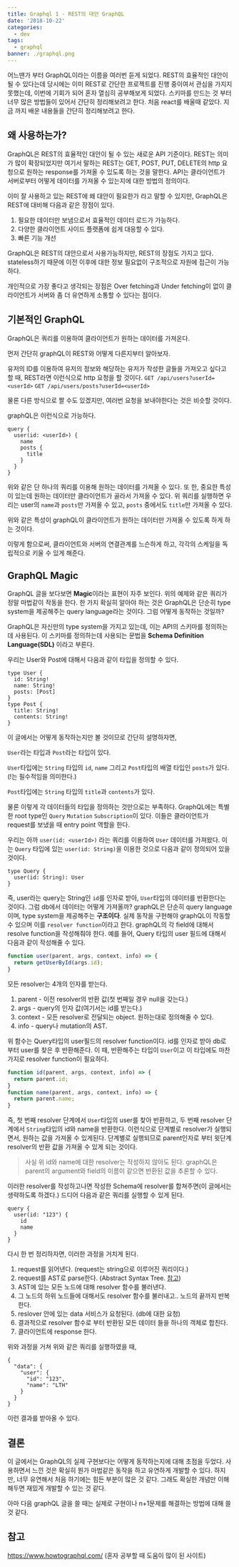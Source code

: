 ```yaml
---
title: Graphql 1 - REST의 대안 GraphQL
date: '2018-10-22'
categories:
  - dev
tags:
  - graphql
banner: ./graphql.png
---
```


어느땐가 부터 GraphQL이라는 이름을 여러번 듣게 되었다. REST의 효율적인 대안이될 수 있다는데 당시에는 이미 REST로 간단한 프로젝트를 진행 중이여서 관심을 가지지 못했는데, 이번에 기회가 되어 혼자 열심히 공부해보게 되었다. 스키마를 만드는 것 부터 너무 많은 방법들이 있어서 간단히 정리해보려고 한다. 처음 react를 배울때 같았다. 지금 까지 배운 내용들을 간단히 정리해보려고 한다.

<!--more-->

## 왜 사용하는가?

GraphQL은 REST의 효율적인 대안이 될 수 있는 새로운 API 기준이다. REST는 의미가 많이 확장되었지만 여기서 말하는 REST는 GET, POST, PUT, DELETE의 http 요청으로 원하는 response를 가져올 수 있도록 하는 것을 말한다. API는 클라이언트가 서버로부터 어떻게 데이터를 가져올 수 있는지에 대한 방법의 정의이다.

이미 잘 사용하고 있는 REST에 왜 대안이 필요한가 라고 말할 수 있지만, GraphQL은 REST에 대비해 다음과 같은 장점이 있다.

1. 필요한 데이터만 보냄으로서 효율적인 데이터 로드가 가능하다.
2. 다양한 클라이언트 사이드 플랫폼에 쉽게 대응할 수 있다.
3. 빠른 기능 개선

GraphQL은 REST의 대안으로서 사용가능하지만, REST의 장점도 가지고 있다.
stateless하기 때문에 이전 이후에 대한 정보 필요없이 구조적으로 자원에 접근이 가능하다.

개인적으로 가장 좋다고 생각되는 장점은 Over fetching과 Under fetching이 없이 클라이언트가 서버와 좀 더 유연하게 소통할 수 있다는 점이다.

## 기본적인 GraphQL

GraphQL은 쿼리를 이용하여 클라이언트가 원하는 데이터를 가져온다.

먼저 간단히 graphQL이 REST와 어떻게 다른지부터 알아보자.

유저의 ID를 이용하여 유저의 정보와 해당하는 유저가 작성한 글들을 가져오고 싶다고 할 때, REST라면 이런식으로 http 요청을 할 것이다.
`GET /api/users?userId=<userId>`
`GET /api/users/posts?userId=<userId>`

물론 다른 방식으로 짤 수도 있겠지만, 여러번 요청을 보내야한다는 것은 비슷할 것이다.

graphQL은 이런식으로 가능하다.

```
query {
  user(id: <userId>) {
    name
    posts {
      title
    }
  }
}
```

위와 같은 단 하나의 쿼리를 이용해 원하는 데이터를 가져올 수 있다. 또 한, 중요한 특성이 있는데 원하는 데이터만 클라이언트가 골라서 가져올 수 있다. 위 쿼리를 실행하면 우리는 user의 `name`과 `posts`만 가져올 수 있고, `posts` 중에서도 `title`만 가져올 수 있다.

위와 같은 특성이 graphQL이 클라이언트가 원하는 데이터만 가져올 수 있도록 하게 하는 것이다.

이렇게 함으로써, 클라이언트와 서버의 연결관계를 느슨하게 하고, 각각의 스케일을 독립적으로 키울 수 있게 해준다.

## GraphQL Magic

GraphQL 글을 보다보면 **Magic**이라는 표현이 자주 보인다. 위의 예제와 같은 쿼리가 정말 마법같이 작동을 한다. 한 가지 확실히 알아야 하는 것은 GraphQL은 단순히 type system을 제공해주는 query language라는 것이다. 그럼 어떻게 동작하는 것일까?

GraphQL은 자신만의 type system을 가지고 있는데, 이는 API의 스키마를 정의하는데 사용된다. 이 스키마를 정의하는데 사용되는 문법을 **Schema Definition Language(SDL)** 이라고 부른다.

우리는 User와 Post에 대해서 다음과 같이 타입을 정의할 수 있다.

```
type User {
  id: String!
  name: String!
  posts: [Post]
}
type Post {
  title: String!
  contents: String!
}
```

이 글에서는 어떻게 동작하는지만 볼 것이므로 간단히 설명하자면,

`User`라는 타입과 `Post`라는 타입이 있다.

`User`타입에는 `String` 타입의 `id`, `name` 그리고 `Post`타입의 배열 타입인 `posts`가 있다. (!는 필수적임을 의미한다.)

`Post`타입에는 `String` 타입의 `title`과 `contents`가 있다.

물론 이렇게 각 데이터들의 타입을 정의하는 것만으로는 부족하다. GraphQL에는 특별한 root type인 `Query` `Mutation` `Subscription`이 있다. 이들은 클라이언트가 request를 보냈을 때 entry point 역할을 한다.

우리는 아까 `user(id: <userId>)` 라는 쿼리를 이용하여 `User` 데이터를 가져왔다. 이는 `Query` 타입에 있는 `user(id: String)`을 이용한 것으로 다음과 같이 정의되어 있을 것이다.

```
type Query {
  user(id: String): User
}
```

즉, user라는 query는 String인 `id`를 인자로 받아, `User`타입의 데이터를 반환한다는 것이다. 그럼 db에서 데이터는 어떻게 가져올까? graphQL은 단순히 query language이며, type system을 제공해주는 **구조이다**. 실제 동작을 구현해야 graphQL이 작동할 수 있으며 이를 `resolver function`이라고 한다. graphQL의 각 field에 대해서 resolve function을 작성해줘야 한다. 예를 들어, Query 타입의 user 필드에 대해서 다음과 같이 작성해줄 수 있다.

```js
function user(parent, args, context, info) => {
  return getUserById(args.id);
}
```

모든 resolver는 4개의 인자를 받는다.

1. parent - 이전 resolver의 반환 값(첫 번째일 경우 null을 갖는다.)
2. args - query의 인자 값(여기서는 id를 받는다.)
3. context - 모든 resolver로 전달되는 object. 원하는대로 정의해줄 수 있다.
4. info - query나 mutation의 AST.

위 함수는 Query타입의 user필드의 resolver function이다. id를 인자로 받아 db로 부터 user를 찾은 후 반환해준다. 이 때, 반환해주는 타입이 `User`이고 이 타입에도 마찬가지로 resolver function이 필요하다.

```js
function id(parent, args, context, info) => {
  return parent.id;
}
function name(parent, args, context, info) => {
  return parent.name;
}
```

즉, 첫 번째 resolver 단계에서 `User`타입의 user를 찾아 반환하고, 두 번째 resolver 단계에서 `String`타입의 id와 name을 반환한다. 이런식으로 단계별로 resolver가 실행되면서, 원하는 값을 가져올 수 있게된다. 단계별로 실행되므로 parent인자로 부터 윗단계 resolver의 반환 값을 가져올 수 있게 되는 것이다.

> 사실 위 id와 name에 대한 resolver는 작성하지 않아도 된다. graphQL은 parent의 argument와 field의 이름이 같으면 반환된 값을 추론할 수 있다.

이러한 resolver를 작성하고나면 작성한 Schema에 resolver를 합쳐주면(이 글에서는 생략하도록 하겠다.) 드디어 다음과 같은 쿼리를 실행할 수 있게 된다.

```
query {
  user(id: "123") {
    id
    name
  }
}
```

다시 한 번 정리하자면, 이러한 과정을 거치게 된다.

1. request를 읽어낸다. (request는 string으로 이루어진 쿼리이다.)
2. request를 AST로 parse한다. (Abstract Syntax Tree. [참고](https://www.contentful.com/blog/2018/07/04/graphql-abstract-syntax-tree-new-schema/))
3. AST에 있는 모든 노드에 대해 resolver 함수를 불러낸다.
4. 그 노드의 하위 노드들에 대해서도 resolver 함수를 불러내고.. 노드의 끝까지 반복한다.
5. reslover 안에 있는 data 서비스가 요청된다. (db에 대한 요청)
6. 결과적으로 resolver 함수로 부터 반환된 모든 데이터 들을 하나의 객체로 합친다.
7. 클라이언트에 response 한다.

위와 과정을 거쳐 위와 같은 쿼리를 실행하였을 때,

```
{
  "data": {
    "user": {
      "id": "123",
      "name": "LTH"
    }
  }
}
```

이런 결과를 받아올 수 있다.

## 결론

이 글에서는 GraphQL의 실제 구현보다는 어떻게 동작하는지에 대해 초점을 두었다.
사용하면서 느낀 것은 확실히 뭔가 마법같은 동작을 하고 유연하게 개발할 수 있다. 하지만, 너무 유연해서 처음 하기에는 힘든 부분이 많은 것 같다. 그래도 확실한 개념만 이해해두면 재밌게 개발할 수 있는 것 같다.

아마 다음 graphQL 글을 쓸 때는 실제로 구현이나 n+1문제를 해결하는 방법에 대해 쓸 것 같다.

## 참고

https://www.howtographql.com/ (혼자 공부할 때 도움이 많이 된 사이트)
